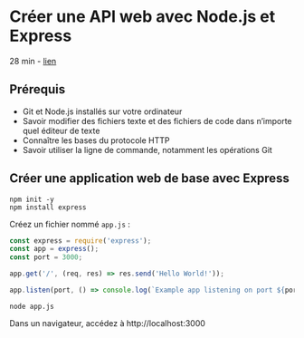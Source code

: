 # Créer une API web avec Node.js et Express

28 min - [lien](https://learn.microsoft.com/fr-fr/training/modules/build-web-api-nodejs-express/)

## Prérequis
- Git et Node.js installés sur votre ordinateur
- Savoir modifier des fichiers texte et des fichiers de code dans n’importe quel éditeur de texte
- Connaître les bases du protocole HTTP
- Savoir utiliser la ligne de commande, notamment les opérations Git

## Créer une application web de base avec Express

```shell
npm init -y
npm install express
```

Créez un fichier nommé ```app.js``` :

```javascript
const express = require('express');
const app = express();
const port = 3000;

app.get('/', (req, res) => res.send('Hello World!'));

app.listen(port, () => console.log(`Example app listening on port ${port}!`));
```

```shell
node app.js
```

Dans un navigateur, accédez à http://localhost:3000
